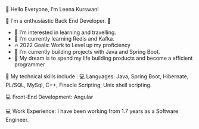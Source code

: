 👋 Hello Everyone, I’m Leena Kurswani

💛  I'm a enthusiastic Back End Developer. 💛 


- 👀 I’m interested in learning and travelling. 
- 🌱 I’m currently learning Redis and Kafka. 
- 🔥 2022 Goals: Work to Level up my proficiency
- 🔵 I’m currently building projects with Java and Spring Boot. 
- 🔭 My dream is to spend my life building products and become a efficient programmer


📌 My technical skills include :
💻 Languages: Java, Spring Boot, Hibernate, PL/SQL, MySql, C++, Finacle Scripting, Unix shell scripting.  

💻 Front-End Development: Angular

💻 Work Experience: I have been working from 1.7 years as a Software Engineer. 
